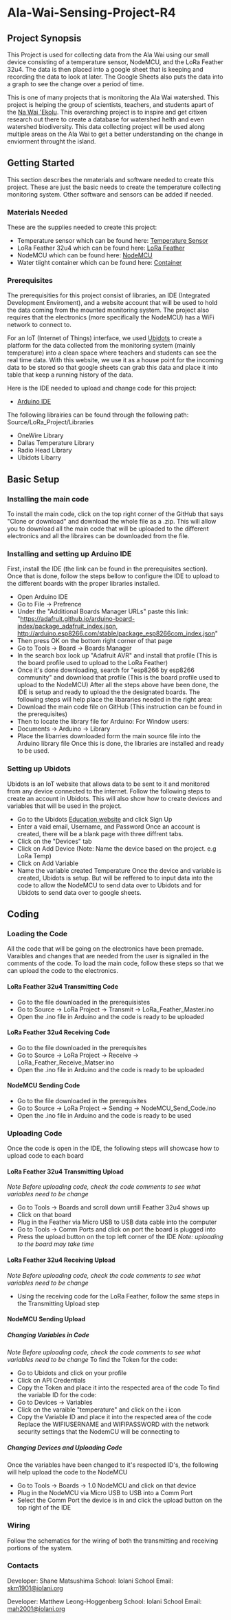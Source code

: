 # Ala-Wai-Sensing-Project-R4
## Project Synopsis
This Project is used for collecting data from the Ala Wai using our small device consisting of a temperature sensor, NodeMCU, and the LoRa Feather 32u4. The data is then placed into a google sheet that is keeping and recording the data to look at later. The Google Sheets also puts the data into a graph to see the change over a period of time. 

This is one of many projects that is monitoring the Ala Wai watershed. This project is helping the group of scientists, teachers, and students apart of the [Na Wai 'Ekolu](https://www.nawaiekolu.org/). This overarching project is to inspire and get citixen research out there to create a database for watershed helth and even watershed biodiversity. This data collecting project will be used along multiple areas on the Ala Wai to get a better understanding on the change in enviorment throught the island. 

## Getting Started
This section describes the nmaterials and software needed to create this project. These are just the basic needs to create the temperature collecting monitoring system. Other software and sensors can be added if needed. 
### Materials Needed
These are the supplies needed to create this project: 
* Temperature sensor which can be found here: [Temperature Sensor](https://www.sparkfun.com/products/11050)
* LoRa Feather 32u4 which can be found here: [LoRa Feather](https://www.adafruit.com/product/3078)
* NodeMCU which can be found here: [NodeMCU](https://www.amazon.com/HiLetgo-Internet-Development-Wireless-Micropython/dp/B010O1G1ES)
* Water tiight container which can be found here: [Container](https://www.mcmaster.com/#electrical-enclosures/=1bru0h2)

### Prerequisites
The prerequisities for this project consist of libraries, an IDE (Integrated Development Enviroment), and a website account that will be used to hold the data coming from the mounted monitoring system. The project also requires that the electronics (more specifically the NodeMCU) has a WiFi network to connect to.

For an IoT (Internet of Things) interface, we used [Ubidots](https://ubidots.com/education/) to create a platform for the data collected
from the monitoring system (mainly temperature) into a clean space where teachers and students can see the real time data. With this website, we use it as a house point for the incoming data to be stored so that google sheets can grab this data and place it into table that keep a running history of the data. 

Here is the IDE needed to upload and change code for this project:

* [Arduino IDE](https://www.arduino.cc/en/Main/Software)

The following librairies can be found through the following path: Source/LoRa_Project/Libraries
* OneWire Library
* Dallas Temperature Library
* Radio Head Library
* Ubidots Libarry

## Basic Setup
### Installing the main code
To install the main code, click on the top right corner of the GitHub that says "Clone or download" and download the whole file as a .zip. This will allow you to download all the main code that will be uploaded to the different electronics and all the libraires can be downloaded from the file. 

### Installing and setting up Arduino IDE
First, install the IDE (the link can be found in the prerequisites section). Once that is done, follow the steps bellow to configure the IDE to upload to the different boards with the proper libraries installed.
* Open Arduino IDE 
* Go to File -> Prefrence
* Under the "Additional Boards Manager URLs" paste this link: "https://adafruit.github.io/arduino-board-index/package_adafruit_index.json, http://arduino.esp8266.com/stable/package_esp8266com_index.json" 
* Then press OK on the bottom right corner of that page
* Go to Tools -> Board -> Boards Manager
* In the search box look up "Adafruit AVR" and install that profile (This is the board profile used to upload to the LoRa Feather)
* Once it's done downloading, search for "esp8266 by esp8266 community" and download that profile (This is the board profile used to upload to the NodeMCU)
After all the steps above have been done, the IDE is setup and ready to upload the the designated boards. The following steps will help place the libararies needed in the right area:
* Download the main code file on GitHub (This instruction can be found in the prerequisites)
* Then to locate the library file for Arduino:
For Window users:
* Documents -> Arduino -> Library
* Place the libarries downloaded form the main source file into the Arduino library file
Once this is done, the libraries are installed and ready to be used. 

### Setting up Ubidots
Ubidots is an IoT website that allows data to be sent to it and monitored from any device connected to the internet. Follow the following steps to create an account in Ubidots. This will also show how to create devices and variables that will be used in the project. 
* Go to the Ubidots [Education website](https://ubidots.com/education/) and click Sign Up
* Enter a vaid email, Username, and Password 
Once an account is created, there will be a blank page with three diffrent tabs.
* Click on the "Devices" tab 
* Click on Add Device (Note: Name the device based on the project. e.g LoRa Temp)
* Click on Add Variable 
* Name the variable created Temperature
Once the device and variable is created, Ubidots is setup. But will be reffered to to input data into the code to allow the NodeMCU to send data over to Ubidots and for Ubidots to send data over to google sheets. 

## Coding
### Loading the Code
All the code that will be going on the electronics have been premade. Varaibles and changes that are needed from the user is signalled in the comments of the code. To load the main code, follow these steps so that we can upload the code to the electronics.
#### LoRa Feather 32u4 Transmitting Code
* Go to the file downloaded in the prerequisistes 
* Go to Source -> LoRa Project -> Transmit -> LoRa_Feather_Master.ino 
* Open the .ino file in Arduino and the code is ready to be uploaded
#### LoRa Feather 32u4 Receiving Code
* Go to the file downloaded in the prerequisites
* Go to Source -> LoRa Project -> Receive -> LoRa_Feather_Receive_Matser.ino
* Open the .ino file in Arduino and the code is ready to be uploaded 
#### NodeMCU Sending Code
* Go to the file downloaded in the prerequisites
* Go to Source -> LoRa Project -> Sending -> NodeMCU_Send_Code.ino
* Open the .ino file in Arduino and the code is ready to be used 

### Uploading Code
Once the code is open in the IDE, the following steps will showcase how to upload code to each board
#### LoRa Feather 32u4 Transmitting Upload
*Note Before uploading code, check the code comments to see what variables need to be change* 
* Go to Tools -> Boards and scroll down untill Feather 32u4 shows up
* Click on that board 
* Plug in the Feather via Micro USB to USB data cable into the computer
* Go to Tools -> Comm Ports and click on port the board is plugged into 
* Press the upload button on the top left corner of the IDE
*Note: uploading to the board may take time*
#### LoRa Feather 32u4 Receiving Upload
*Note Before uploading code, check the code comments to see what variables need to be change* 
* Using the receiving code for the LoRa Feather, follow the same steps in the Transmitting Upload step
#### NodeMCU Sending Upload
##### Changing Variables in Code
*Note Before uploading code, check the code comments to see what variables need to be change* 
To find the Token for the code:
* Go to Ubidots and click on your profile
* Click on API Credentials
* Copy the Token and place it into the respected area of the code
To find the variable ID for the code:
* Go to Devices -> Variables
* Click on the varaible "temperature" and click on the i icon
* Copy the Variable ID and place it into the respected area of the code
Replace the WIFIUSERNAME and WIFIPASSWORD with the network security settings that the NodemCU will be connecting to
##### Changing Devices and Uploading Code
Once the variables have been changed to it's respected ID's, the following will help upload the code to the NodeMCU
* Go to Tools -> Boards -> 1.0 NodeMCU and click on that device
* Plug in the NodeMCU via Micro USB to USB into a Comm Port
* Select the Comm Port the device is in and click the upload button on the top right of the IDE

### Wiring
Follow the schematics for the wiring of both the transmitting and receiving portions of the system. 

### Contacts
Developer: Shane Matsushima
School: Iolani School
Email: skm1901@iolani.org

Developer: Matthew Leong-Hoggenberg
School: Iolani School
Email: mah2001@iolani.org
